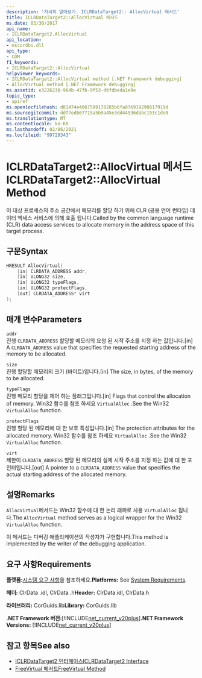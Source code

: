 ```yaml
---
description: '자세히 알아보기: ICLRDataTarget2:: AllocVirtual 메서드'
title: ICLRDataTarget2::AllocVirtual 메서드
ms.date: 03/30/2017
api_name:
- ICLRDataTarget2.AllocVirtual
api_location:
- mscordbi.dll
api_type:
- COM
f1_keywords:
- ICLRDataTarget2::AllocVirtual
helpviewer_keywords:
- ICLRDataTarget2::AllocVirtual method [.NET Framework debugging]
- AllocVirtual method [.NET Framework debugging]
ms.assetid: e3226230-964b-47fb-9f53-d6fdbeda1e9e
topic_type:
- apiref
ms.openlocfilehash: d81474e4067599178285b6fa876919298617919d
ms.sourcegitcommit: ddf7edb67715a5b9a45e3dd44536dabc153c1de0
ms.translationtype: MT
ms.contentlocale: ko-KR
ms.lasthandoff: 02/06/2021
ms.locfileid: "99729343"
---
```

# <a name="iclrdatatarget2allocvirtual-method"></a><span data-ttu-id="e9c95-103">ICLRDataTarget2::AllocVirtual 메서드</span><span class="sxs-lookup"><span data-stu-id="e9c95-103">ICLRDataTarget2::AllocVirtual Method</span></span>

<span data-ttu-id="e9c95-104">이 대상 프로세스의 주소 공간에서 메모리를 할당 하기 위해 CLR (공용 언어 런타임) 데이터 액세스 서비스에 의해 호출 됩니다.</span><span class="sxs-lookup"><span data-stu-id="e9c95-104">Called by the common language runtime (CLR) data access services to allocate memory in the address space of this target process.</span></span>  
  
## <a name="syntax"></a><span data-ttu-id="e9c95-105">구문</span><span class="sxs-lookup"><span data-stu-id="e9c95-105">Syntax</span></span>  
  
```cpp  
HRESULT AllocVirtual(  
    [in] CLRDATA_ADDRESS addr,  
    [in] ULONG32 size,  
    [in] ULONG32 typeFlags,  
    [in] ULONG32 protectFlags,  
    [out] CLRDATA_ADDRESS* virt  
);  
```  
  
## <a name="parameters"></a><span data-ttu-id="e9c95-106">매개 변수</span><span class="sxs-lookup"><span data-stu-id="e9c95-106">Parameters</span></span>  

 `addr`  
 <span data-ttu-id="e9c95-107">진행 `CLRDATA_ADDRESS` 할당할 메모리의 요청 된 시작 주소를 지정 하는 값입니다.</span><span class="sxs-lookup"><span data-stu-id="e9c95-107">[in] A `CLRDATA_ADDRESS` value that specifies the requested starting address of the memory to be allocated.</span></span>  
  
 `size`  
 <span data-ttu-id="e9c95-108">진행 할당할 메모리의 크기 (바이트)입니다.</span><span class="sxs-lookup"><span data-stu-id="e9c95-108">[in] The size, in bytes, of the memory to be allocated.</span></span>  
  
 `typeFlags`  
 <span data-ttu-id="e9c95-109">진행 메모리 할당을 제어 하는 플래그입니다.</span><span class="sxs-lookup"><span data-stu-id="e9c95-109">[in] Flags that control the allocation of memory.</span></span> <span data-ttu-id="e9c95-110">Win32 함수를 참조 하세요 `VirtualAlloc` .</span><span class="sxs-lookup"><span data-stu-id="e9c95-110">See the Win32 `VirtualAlloc` function.</span></span>  
  
 `protectFlags`  
 <span data-ttu-id="e9c95-111">진행 할당 된 메모리에 대 한 보호 특성입니다.</span><span class="sxs-lookup"><span data-stu-id="e9c95-111">[in] The protection attributes for the allocated memory.</span></span> <span data-ttu-id="e9c95-112">Win32 함수를 참조 하세요 `VirtualAlloc` .</span><span class="sxs-lookup"><span data-stu-id="e9c95-112">See the Win32 `VirtualAlloc` function.</span></span>  
  
 `virt`  
 <span data-ttu-id="e9c95-113">제한이 `CLRDATA_ADDRESS` 할당 된 메모리의 실제 시작 주소를 지정 하는 값에 대 한 포인터입니다.</span><span class="sxs-lookup"><span data-stu-id="e9c95-113">[out] A pointer to a `CLRDATA_ADDRESS` value that specifies the actual starting address of the allocated memory.</span></span>  
  
## <a name="remarks"></a><span data-ttu-id="e9c95-114">설명</span><span class="sxs-lookup"><span data-stu-id="e9c95-114">Remarks</span></span>  

 <span data-ttu-id="e9c95-115">`AllocVirtual`메서드는 Win32 함수에 대 한 논리 래퍼로 사용 `VirtualAlloc` 됩니다.</span><span class="sxs-lookup"><span data-stu-id="e9c95-115">The `AllocVirtual` method serves as a logical wrapper for the Win32 `VirtualAlloc` function.</span></span>  
  
 <span data-ttu-id="e9c95-116">이 메서드는 디버깅 애플리케이션의 작성자가 구현합니다.</span><span class="sxs-lookup"><span data-stu-id="e9c95-116">This method is implemented by the writer of the debugging application.</span></span>  
  
## <a name="requirements"></a><span data-ttu-id="e9c95-117">요구 사항</span><span class="sxs-lookup"><span data-stu-id="e9c95-117">Requirements</span></span>  

 <span data-ttu-id="e9c95-118">**플랫폼:**[시스템 요구 사항](../../get-started/system-requirements.md)을 참조하세요.</span><span class="sxs-lookup"><span data-stu-id="e9c95-118">**Platforms:** See [System Requirements](../../get-started/system-requirements.md).</span></span>  
  
 <span data-ttu-id="e9c95-119">**헤더:** ClrData .idl, ClrData .h</span><span class="sxs-lookup"><span data-stu-id="e9c95-119">**Header:** ClrData.idl, ClrData.h</span></span>  
  
 <span data-ttu-id="e9c95-120">**라이브러리:** CorGuids.lib</span><span class="sxs-lookup"><span data-stu-id="e9c95-120">**Library:** CorGuids.lib</span></span>  
  
 <span data-ttu-id="e9c95-121">**.NET Framework 버전:**[!INCLUDE[net_current_v20plus](../../../../includes/net-current-v20plus-md.md)]</span><span class="sxs-lookup"><span data-stu-id="e9c95-121">**.NET Framework Versions:** [!INCLUDE[net_current_v20plus](../../../../includes/net-current-v20plus-md.md)]</span></span>  
  
## <a name="see-also"></a><span data-ttu-id="e9c95-122">참고 항목</span><span class="sxs-lookup"><span data-stu-id="e9c95-122">See also</span></span>

- [<span data-ttu-id="e9c95-123">ICLRDataTarget2 인터페이스</span><span class="sxs-lookup"><span data-stu-id="e9c95-123">ICLRDataTarget2 Interface</span></span>](iclrdatatarget2-interface.md)
- [<span data-ttu-id="e9c95-124">FreeVirtual 메서드</span><span class="sxs-lookup"><span data-stu-id="e9c95-124">FreeVirtual Method</span></span>](iclrdatatarget2-freevirtual-method.md)
